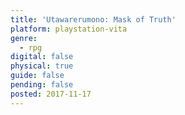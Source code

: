 ```yaml
---
title: 'Utawarerumono: Mask of Truth'
platform: playstation-vita
genre:
  - rpg
digital: false
physical: true
guide: false
pending: false
posted: 2017-11-17
---
```

